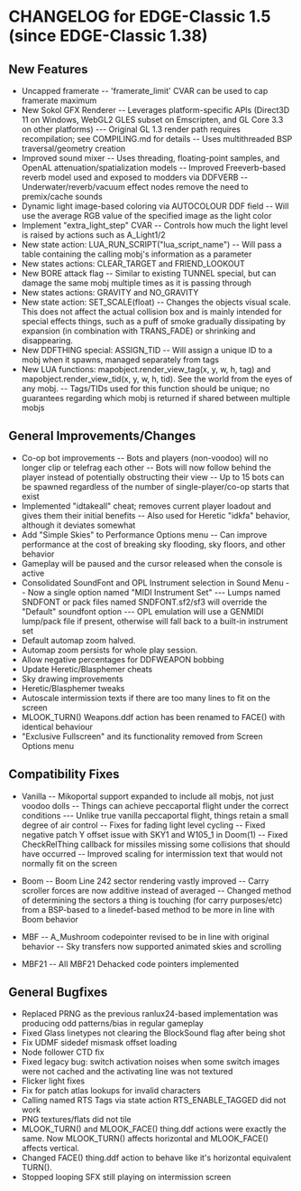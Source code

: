 CHANGELOG for EDGE-Classic 1.5 (since EDGE-Classic 1.38)
====================================

New Features
------------
- Uncapped framerate
-- 'framerate_limit' CVAR can be used to cap framerate maximum
- New Sokol GFX Renderer
-- Leverages platform-specific APIs (Direct3D 11 on Windows, WebGL2 GLES subset on Emscripten, and GL Core 3.3 on other platforms)
--- Original GL 1.3 render path requires recompilation; see COMPILING.md for details
-- Uses multithreaded BSP traversal/geometry creation
- Improved sound mixer
-- Uses threading, floating-point samples, and OpenAL attenuation/spatialization models
-- Improved Freeverb-based reverb model used and exposed to modders via DDFVERB
-- Underwater/reverb/vacuum effect nodes remove the need to premix/cache sounds
- Dynamic light image-based coloring via AUTOCOLOUR DDF field
-- Will use the average RGB value of the specified image as the light color
- Implement "extra_light_step" CVAR
-- Controls how much the light level is raised by actions such as A_Light1/2
- New state action: LUA_RUN_SCRIPT("lua_script_name")
-- Will pass a table containing the calling mobj's information as a parameter
- New states actions:  CLEAR_TARGET and FRIEND_LOOKOUT
- New BORE attack flag
-- Similar to existing TUNNEL special, but can damage the same mobj multiple times as it is passing through
- New states actions: GRAVITY and NO_GRAVITY
- New state action: SET_SCALE(float)
-- Changes the objects visual scale. This does not affect the actual collision box and is mainly intended for special effects things, such as a puff of smoke gradually dissipating by expansion (in combination with TRANS_FADE) or shrinking and disappearing.
- New DDFTHING special: ASSIGN_TID
-- Will assign a unique ID to a mobj when it spawns, managed separately from tags
- New LUA functions: mapobject.render_view_tag(x, y, w, h, tag) and mapobject.render_view_tid(x, y, w, h, tid). See the world from the eyes of any mobj.
-- Tags/TIDs used for this function should be unique; no guarantees regarding which mobj is returned if shared between multiple mobjs


General Improvements/Changes
--------------------
- Co-op bot improvements
-- Bots and players (non-voodoo) will no longer clip or telefrag each other
-- Bots will now follow behind the player instead of potentially obstructing their view
-- Up to 15 bots can be spawned regardless of the number of single-player/co-op starts that exist
- Implemented "idtakeall" cheat; removes current player loadout and gives them their initial benefits
-- Also used for Heretic "idkfa" behavior, although it deviates somewhat
- Add "Simple Skies" to Performance Options menu
-- Can improve performance at the cost of breaking sky flooding, sky floors, and other behavior
- Gameplay will be paused and the cursor released when the console is active
- Consolidated SoundFont and OPL Instrument selection in Sound Menu
-- Now a single option named "MIDI Instrument Set"
--- Lumps named SNDFONT or pack files named SNDFONT.sf2/sf3 will override the "Default" soundfont option
--- OPL emulation will use a GENMIDI lump/pack file if present, otherwise will fall back to a built-in instrument set
- Default automap zoom halved.
- Automap zoom persists for whole play session.
- Allow negative percentages for DDFWEAPON bobbing
- Update Heretic/Blasphemer cheats
- Sky drawing improvements
- Heretic/Blasphemer tweaks
- Autoscale intermission texts if there are too many lines to fit on the screen
- MLOOK_TURN() Weapons.ddf action has been renamed to FACE() with identical behaviour
- "Exclusive Fullscreen" and its functionality removed from Screen Options menu
 

Compatibility Fixes
-------------------

- Vanilla
-- Mikoportal support expanded to include all mobjs, not just voodoo dolls
-- Things can achieve peccaportal flight under the correct conditions
--- Unlike true vanilla peccaportal flight, things retain a small degree of air control
-- Fixes for fading light level cycling
-- Fixed negative patch Y offset issue with SKY1 and W105_1 in Doom(1)
-- Fixed CheckRelThing callback for missiles missing some collisions that should have occurred
-- Improved scaling for intermission text that would not normally fit on the screen

- Boom
-- Boom Line 242 sector rendering vastly improved
-- Carry scroller forces are now additive instead of averaged
-- Changed method of determining the sectors a thing is touching (for carry purposes/etc) from
a BSP-based to a linedef-based method to be more in line with Boom behavior

- MBF
-- A_Mushroom codepointer revised to be in line with original behavior
-- Sky transfers now supported animated skies and scrolling

- MBF21
-- All MBF21 Dehacked code pointers implemented

General Bugfixes
----------
- Replaced PRNG as the previous ranlux24-based implementation was producing odd patterns/bias in regular gameplay
- Fixed Glass linetypes not clearing the BlockSound flag after being shot
- Fix UDMF sidedef mismask offset loading
- Node follower CTD fix
- Fixed legacy bug: switch activation noises when some switch images were not cached and the activating line was not textured
- Flicker light fixes
- Fix for patch atlas lookups for invalid characters
- Calling named RTS Tags via state action RTS_ENABLE_TAGGED did not work
- PNG textures/flats did not tile
- MLOOK_TURN() and MLOOK_FACE() thing.ddf actions were exactly the same. Now MLOOK_TURN() affects horizontal and MLOOK_FACE() affects vertical.
- Changed FACE() thing.ddf action to behave like it's horizontal equivalent TURN().
- Stopped looping SFX still playing on intermission screen

